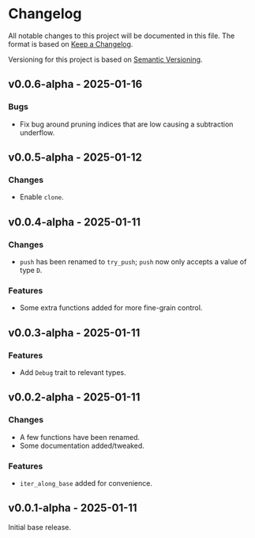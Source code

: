 # Changelog

All notable changes to this project will be documented in this file. The format is based on
[Keep a Changelog](https://keepachangelog.com/en/1.0.0/).

Versioning for this project is based on [Semantic Versioning](https://semver.org/spec/v2.0.0.html).

## v0.0.6-alpha - 2025-01-16

### Bugs

- Fix bug around pruning indices that are low causing a subtraction underflow.

## v0.0.5-alpha - 2025-01-12

### Changes

- Enable `clone`.

## v0.0.4-alpha - 2025-01-11

### Changes

- `push` has been renamed to `try_push`; `push` now only accepts a value of type `D`.

### Features

- Some extra functions added for more fine-grain control.

## v0.0.3-alpha - 2025-01-11

### Features

- Add `Debug` trait to relevant types.

## v0.0.2-alpha - 2025-01-11

### Changes

- A few functions have been renamed.
- Some documentation added/tweaked.

### Features

- `iter_along_base` added for convenience.

## v0.0.1-alpha - 2025-01-11

Initial base release.
